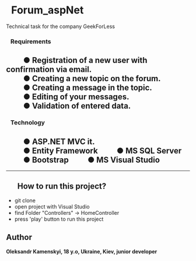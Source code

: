 # &ensp;Forum_aspNet
Technical task for the company GeekForLess

### &ensp; <b> Requirements  </b>
&ensp;&ensp;&ensp;&ensp; ● Registration of a new user with confirmation via email. <br/>
&ensp;&ensp;&ensp;&ensp; ● Creating a new topic on the forum.<br/>
&ensp;&ensp;&ensp;&ensp; ● Creating a message in the topic.<br/>
&ensp;&ensp;&ensp;&ensp; ● Editing of your messages.<br/>
&ensp;&ensp;&ensp;&ensp; ● Validation of entered data.
---

### &ensp; <b> Technology  </b>
&ensp;&ensp;&ensp;&ensp; ● ASP.NET MVC  it.<br/>
&ensp;&ensp;&ensp;&ensp; ● Entity Framework
&ensp;&ensp;&ensp;&ensp; ● MS SQL Server
&ensp;&ensp;&ensp;&ensp; ● Bootstrap
&ensp;&ensp;&ensp;&ensp; ● MS Visual Studio
---
---



 ## &ensp; &ensp;  <b> How to run this project? </b>
 - git clone
 - open project with Visual Studio
 - find Folder "Controllers" -> HomeController
 - press 'play' button to run this project 

## Author

**Oleksandr Kamenskyi, 18 y.o, Ukraine, Kiev, junior developer**
